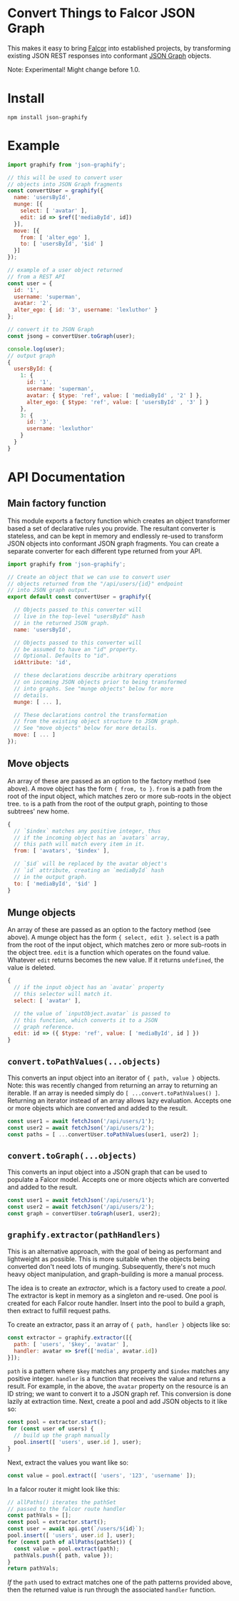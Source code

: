 # Convert Things to Falcor JSON Graph

This makes it easy to bring [Falcor](http://netflix.github.io/falcor/) into established projects, by transforming existing JSON REST responses into conformant [JSON Graph](http://netflix.github.io/falcor/documentation/jsongraph.html) objects.

Note: Experimental! Might change before 1.0.

# Install

```
npm install json-graphify
```

# Example

```js
import graphify from 'json-graphify';

// this will be used to convert user
// objects into JSON Graph fragments
const convertUser = graphify({
  name: 'usersById',
  munge: [{
    select: [ 'avatar' ],
    edit: id => $ref(['mediaById', id])
  }],
  move: [{
    from: [ 'alter_ego' ],
    to: [ 'usersById', '$id' ]
  }]
});

// example of a user object returned
// from a REST API
const user = {
  id: '1',
  username: 'superman',
  avatar: '2',
  alter_ego: { id: '3', username: 'lexluthor' }
};

// convert it to JSON Graph
const jsong = convertUser.toGraph(user);

console.log(user);
// output graph
{
  usersById: {
    1: {
      id: '1',
      username: 'superman',
      avatar: { $type: 'ref', value: [ 'mediaById' , '2' ] },
      alter_ego: { $type: 'ref', value: [ 'usersById' , '3' ] }
    },
    3: {
      id: '3',
      username: 'lexluthor'
    }
  }
}
```

# API Documentation

## Main factory function

This module exports a factory function which creates an object transformer based a set of declarative rules you provide.
The resultant converter is stateless, and can be kept in memory and endlessly re-used to transform JSON objects into conformant JSON graph fragments.
You can create a separate converter for each different type returned from your API.

```js
import graphify from 'json-graphify';

// Create an object that we can use to convert user
// objects returned from the "/api/users/{id}" endpoint
// into JSON graph output.
export default const convertUser = graphify({

  // Objects passed to this converter will
  // live in the top-level "usersById" hash
  // in the returned JSON graph.
  name: 'usersById',

  // Objects passed to this converter will
  // be assumed to have an "id" property.
  // Optional. Defaults to "id".
  idAttribute: 'id',

  // these declarations describe arbitrary operations
  // on incoming JSON objects prior to being transformed
  // into graphs. See "munge objects" below for more
  // details.
  munge: [ ... ],

  // These declarations control the transformation
  // from the existing object structure to JSON graph.
  // See "move objects" below for more details.
  move: [ ... ]
});
```

## Move objects

An array of these are passed as an option to the factory method (see above).
A move object has the form `{ from, to }`.
`from` is a path from the root of the input object, which matches zero or more sub-roots in the object tree.
`to` is a path from the root of the output graph, pointing to those subtrees' new home.

```js
{
  // `$index` matches any positive integer, thus
  // if the incoming object has an `avatars` array,
  // this path will match every item in it.
  from: [ 'avatars', '$index' ],

  // `$id` will be replaced by the avatar object's
  // `id` attribute, creating an `mediaById` hash
  // in the output graph.
  to: [ 'mediaById', '$id' ]
}
```

## Munge objects

An array of these are passed as an option to the factory method (see above).
A munge object has the form `{ select, edit }`.
`select` is a path from the root of the input object, which matches zero or more sub-roots in the object tree.
`edit` is a function which operates on the found value.
Whatever `edit` returns becomes the new value.
If it returns `undefined`, the value is deleted.

```js
{
  // if the input object has an `avatar` property
  // this selector will match it.
  select: [ 'avatar' ],

  // the value of `inputObject.avatar` is passed to
  // this function, which converts it to a JSON
  // graph reference.
  edit: id => ({ $type: 'ref', value: [ 'mediaById', id ] })
}
```

## `convert.toPathValues(...objects)`

This converts an input object into an iterator of `{ path, value }` objects.
Note: this was recently changed from returning an array to returning an iterable.
If an array is needed simply do `[ ...convert.toPathValues() ]`.
Returning an iterator instead of an array allows lazy evaluation.
Accepts one or more objects which are converted and added to the result.

```js
const user1 = await fetchJson('/api/users/1');
const user2 = await fetchJson('/api/users/2');
const paths = [ ...convertUser.toPathValues(user1, user2) ];
```

## `convert.toGraph(...objects)`

This converts an input object into a JSON graph that can be used to populate a Falcor model.
Accepts one or more objects which are converted and added to the result.

```js
const user1 = await fetchJson('/api/users/1');
const user2 = await fetchJson('/api/users/2');
const graph = convertUser.toGraph(user1, user2);
```

## `graphify.extractor(pathHandlers)`

This is an alternative approach, with the goal of being as performant and lightweight as possible.
This is more suitable when the objects being converted don't need lots of munging.
Subsequently, there's not much heavy object manipulation, and graph-building is more a manual process.

The idea is to create an *extractor*, which is a factory used to create a *pool*.
The extractor is kept in memory as a singleton and re-used.
One pool is created for each Falcor route handler.
Insert into the pool to build a graph, then extract to fulfill request paths.

To create an extractor, pass it an array of `{ path, handler }` objects like so:

```js
const extractor = graphify.extractor([{
  path: [ 'users', '$key', 'avatar' ],
  handler: avatar => $ref(['media', avatar.id])
}]);
```

`path` is a pattern where `$key` matches any property and `$index` matches any positive integer.
`handler` is a function that receives the value and returns a result.
For example, in the above, the `avatar` property on the resource is an ID string; we want to convert it to a JSON graph ref.
This conversion is done lazily at extraction time.
Next, create a pool and add JSON objects to it like so:

```js
const pool = extractor.start();
for (const user of users) {
  // build up the graph manually
  pool.insert([ 'users', user.id ], user);
}
```

Next, extract the values you want like so:

```js
const value = pool.extract([ 'users', '123', 'username' ]);
```

In a falcor router it might look like this:

```js
// allPaths() iterates the pathSet
// passed to the falcor route handler
const pathVals = [];
const pool = extractor.start();
const user = await api.get(`/users/${id}`);
pool.insert([ 'users', user.id ], user);
for (const path of allPaths(pathSet)) {
  const value = pool.extract(path);
  pathVals.push({ path, value });
}
return pathVals;
```

*If* the `path` used to extract matches one of the path patterns provided above, then the returned value is run through the associated `handler` function.